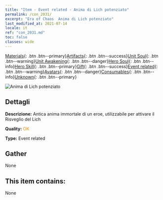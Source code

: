 ```yaml
---
title: "Item - Event related - Anima di Lich potenziato"
permalink: /con_2031/
excerpt: "Era of Chaos  Anima di Lich potenziato"
last_modified_at: 2021-07-14
locale: it
ref: "con_2031.md"
toc: false
classes: wide
---
```

 [Materials](/ItemsIT/){: .btn .btn--primary}[Artifacts](/ItemsIT/Artifacts/){: .btn .btn--success}[Unit Soul](/ItemsIT/UnitSoul/){: .btn .btn--warning}[Unit Awakening](/ItemsIT/UnitAwakening/){: .btn .btn--danger}[Hero Soul](/ItemsIT/HeroSoul/){: .btn .btn--info}[Hero Skill](/ItemsIT/HeroSkill/){: .btn .btn--primary}[Gift](/ItemsIT/Gift/){: .btn .btn--success}[Event related](/ItemsIT/Events/){: .btn .btn--warning}[Avatars](/ItemsIT/Avatars/){: .btn .btn--danger}[Consumables](/ItemsIT/Consumables/){: .btn .btn--info}[Unknown](/ItemsIT/Unknown/){: .btn .btn--primary}

 ![Anima di Lich potenziato](/images/t/juexing_305.png)

## Dettagli
 **Descrizione:** Antica anima immortale di un eroe, utilizzabile per attivare il Risveglio del Lich

 **Quality:** <span style="color: #FF8C00">OK</span>

 **Type:** Event related

## Gather

  None

## This item contains:

  None

